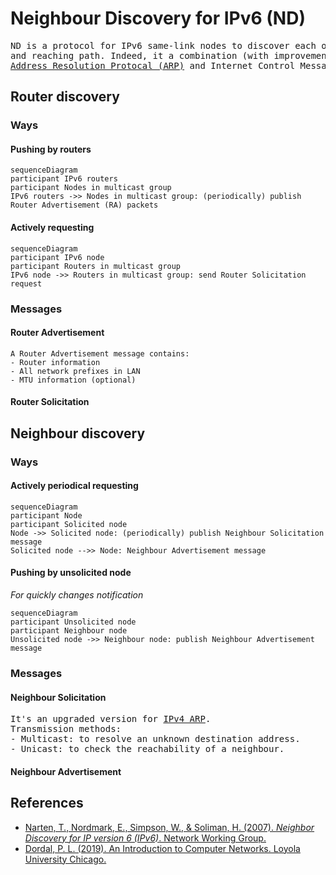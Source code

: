 # Neighbour Discovery for IPv6 (ND)
<pre>ND is a protocol for IPv6 same-link nodes to discover each other (including routers) about presence, address,
and reaching path. Indeed, it a combination (with improvements and extensions) of existing protocols such as 
<a href="arp.md">Address Resolution Protocal (ARP)</a> and Internet Control Message Protocol (ICMP).</pre>
## Router discovery
### Ways
#### Pushing by routers
```mermaid
sequenceDiagram
participant IPv6 routers
participant Nodes in multicast group
IPv6 routers ->> Nodes in multicast group: (periodically) publish Router Advertisement (RA) packets
```
#### Actively requesting
```mermaid
sequenceDiagram
participant IPv6 node
participant Routers in multicast group
IPv6 node ->> Routers in multicast group: send Router Solicitation request
```
### Messages
#### Router Advertisement
```
A Router Advertisement message contains:
- Router information
- All network prefixes in LAN
- MTU information (optional)
```
#### Router Solicitation
## Neighbour discovery
### Ways
#### Actively periodical requesting
```mermaid
sequenceDiagram
participant Node
participant Solicited node
Node ->> Solicited node: (periodically) publish Neighbour Solicitation message
Solicited node -->> Node: Neighbour Advertisement message
```
#### Pushing by unsolicited node
*For quickly changes notification*
```mermaid
sequenceDiagram
participant Unsolicited node
participant Neighbour node
Unsolicited node ->> Neighbour node: publish Neighbour Advertisement message
```
### Messages
#### Neighbour Solicitation
<pre>
It's an upgraded version for <a href="arp.md">IPv4 ARP</a>.
Transmission methods:
- Multicast: to resolve an unknown destination address.
- Unicast: to check the reachability of a neighbour.
</pre>
#### Neighbour Advertisement
## References
- [Narten, T., Nordmark, E., Simpson, W., & Soliman, H. (2007). *Neighbor Discovery for IP version 6 (IPv6)*. Network Working Group.](https://datatracker.ietf.org/doc/html/rfc4861.html)
- [Dordal, P. L. (2019). An Introduction to Computer Networks. Loyola University Chicago.](http://intronetworks.cs.luc.edu)
